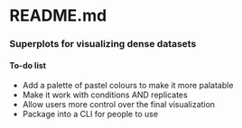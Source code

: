# README.md #

### Superplots for visualizing dense datasets ###

#### To-do list ####
* Add a palette of pastel colours to make it more palatable
* Make it work with conditions AND replicates
* Allow users more control over the final visualization
* Package into a CLI for people to use